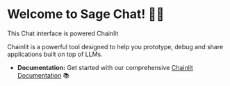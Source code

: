 # Welcome to Sage Chat! 🚀🤖

This Chat interface is powered Chainlit

Chainlit is a powerful tool designed to help you prototype, debug and share applications built on top of LLMs.

- **Documentation:** Get started with our comprehensive [Chainlit Documentation](https://docs.chainlit.io) 📚

